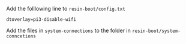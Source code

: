 Add the folllowing line to `resin-boot/config.txt`

    dtoverlay=pi3-disable-wifi

Add the files in `system-connections` to the folder in `resin-boot/system-conncetions`
